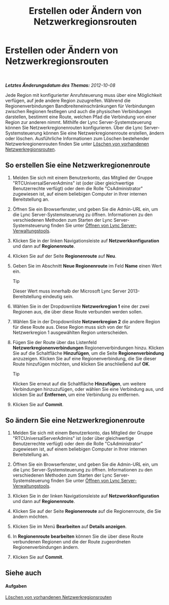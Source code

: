 ﻿---
title: Erstellen oder Ändern von Netzwerkregionsrouten
TOCTitle: Erstellen oder Ändern von Netzwerkregionsrouten
ms:assetid: 76993daa-76c2-4cec-8363-de8aebef0145
ms:mtpsurl: https://technet.microsoft.com/de-de/library/Gg521016(v=OCS.15)
ms:contentKeyID: 49294456
ms.date: 05/19/2016
mtps_version: v=OCS.15
ms.translationtype: HT
---

# Erstellen oder Ändern von Netzwerkregionsrouten

 

_**Letztes Änderungsdatum des Themas:** 2012-10-08_

Jede Region mit konfigurierter Anrufsteuerung muss über eine Möglichkeit verfügen, auf jede andere Region zuzugreifen. Während die Regionenverbindungen Bandbreiteneinschränkungen für Verbindungen zwischen Regionen festlegen und auch die physischen Verbindungen darstellen, bestimmt eine Route, welchen Pfad die Verbindung von einer Region zur anderen nimmt. Mithilfe der Lync Server-Systemsteuerung können Sie Netzwerkregionenrouten konfigurieren. Über die Lync Server-Systemsteuerung können Sie eine Netzwerkregionenroute erstellen, ändern oder löschen. Ausführliche Informationen zum Löschen bestehender Netzwerkregionenrouten finden Sie unter [Löschen von vorhandenen Netzwerkregionsrouten](lync-server-2013-deleting-existing-network-region-routes.md).

## So erstellen Sie eine Netzwerkregionenroute

1.  Melden Sie sich mit einem Benutzerkonto, das Mitglied der Gruppe "RTCUniversalServerAdmins" ist (oder über gleichwertige Benutzerrechte verfügt) oder dem die Rolle "CsAdministrator" zugewiesen ist, auf einem beliebigen Computer in Ihrer internen Bereitstellung an.

2.  Öffnen Sie ein Browserfenster, und geben Sie die Admin-URL ein, um die Lync Server-Systemsteuerung zu öffnen. Informationen zu den verschiedenen Methoden zum Starten der Lync Server-Systemsteuerung finden Sie unter [Öffnen von Lync Server-Verwaltungstools](lync-server-2013-open-lync-server-administrative-tools.md).

3.  Klicken Sie in der linken Navigationsleiste auf **Netzwerkkonfiguration** und dann auf **Regionenroute**.

4.  Klicken Sie auf der Seite **Regionenroute** auf **Neu**.

5.  Geben Sie im Abschnitt **Neue Regionenroute** im Feld **Name** einen Wert ein.
    

    > [!TIP]
    > Dieser Wert muss innerhalb der Microsoft Lync Server 2013-Bereitstellung eindeutig sein.



6.  Wählen Sie in der Dropdownliste **Netzwerkregion 1** eine der zwei Regionen aus, die über diese Route verbunden werden sollen.

7.  Wählen Sie in der Dropdownliste **Netzwerkregion 2** die andere Region für diese Route aus. Diese Region muss sich von der für Netzwerkregion 1 ausgewählten Region unterscheiden.

8.  Fügen Sie der Route über das Listenfeld **Netzwerkregionenverbindungen** Regionenverbindungen hinzu. Klicken Sie auf die Schaltfläche **Hinzufügen**, um die Seite **Regionenverbindung** anzuzeigen. Klicken Sie auf eine Regionenverbindung, die Sie dieser Route hinzufügen möchten, und klicken Sie anschließend auf **OK**.
    

    > [!TIP]
    > Klicken Sie erneut auf die Schaltfläche <STRONG>Hinzufügen</STRONG>, um weitere Verbindungen hinzuzufügen, oder wählen Sie eine Verbindung aus, und klicken Sie auf <STRONG>Entfernen</STRONG>, um eine Verbindung zu entfernen.



9.  Klicken Sie auf **Commit**.

## So ändern Sie eine Netzwerkregionenroute

1.  Melden Sie sich mit einem Benutzerkonto, das Mitglied der Gruppe "RTCUniversalServerAdmins" ist (oder über gleichwertige Benutzerrechte verfügt) oder dem die Rolle "CsAdministrator" zugewiesen ist, auf einem beliebigen Computer in Ihrer internen Bereitstellung an.

2.  Öffnen Sie ein Browserfenster, und geben Sie die Admin-URL ein, um die Lync Server-Systemsteuerung zu öffnen. Informationen zu den verschiedenen Methoden zum Starten der Lync Server-Systemsteuerung finden Sie unter [Öffnen von Lync Server-Verwaltungstools](lync-server-2013-open-lync-server-administrative-tools.md).

3.  Klicken Sie in der linken Navigationsleiste auf **Netzwerkkonfiguration** und dann auf **Regionenroute**.

4.  Klicken Sie auf der Seite **Regionenroute** auf die Regionenroute, die Sie ändern möchten.

5.  Klicken Sie im Menü **Bearbeiten** auf **Details anzeigen**.

6.  In **Regionenroute bearbeiten** können Sie die über diese Route verbundenen Regionen und die der Route zugeordneten Regionenverbindungen ändern.

7.  Klicken Sie auf **Commit**.

## Siehe auch

#### Aufgaben

[Löschen von vorhandenen Netzwerkregionsrouten](lync-server-2013-deleting-existing-network-region-routes.md)

